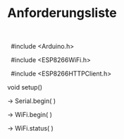 # Anforderungsliste
&nbsp;

&nbsp; #include <Arduino.h>

&nbsp; #include <ESP8266WiFi.h>

&nbsp; #include <ESP8266HTTPClient.h>



 void setup()

-> Serial.begin( ) 

 -> WiFi.begin( ) 

 -> WiFi.status( ) 








  
